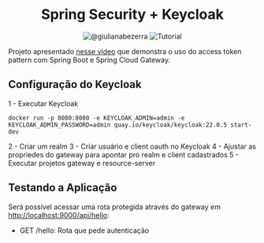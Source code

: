<h1 align="center">
  Spring Security + Keycloak
</h1>

<p align="center">
 <img src="https://img.shields.io/static/v1?label=Youtube&message=@giulianabezerra&color=8257E5&labelColor=000000" alt="@giulianabezerra" />
 <img src="https://img.shields.io/static/v1?label=Tipo&message=Tutorial&color=8257E5&labelColor=000000" alt="Tutorial" />
</p>

Projeto apresentado [nesse vídeo](https://youtu.be/lWLffhSjxZc) que demonstra o uso do access token pattern com Spring Boot e Spring Cloud Gateway.

## Configuração do Keycloak

1 - Executar Keycloak
```
docker run -p 8080:8080 -e KEYCLOAK_ADMIN=admin -e KEYCLOAK_ADMIN_PASSWORD=admin quay.io/keycloak/keycloak:22.0.5 start-dev
```
2 - Criar um realm
3 - Criar usuário e client oauth no Keycloak
4 - Ajustar as propriedes do gateway para apontar pro realm e client cadastrados
5 - Executar projetos gateway e resource-server

## Testando a Aplicação

Será possível acessar uma rota protegida através do gateway em [http://localhost:9000/api/hello](http://localhost:9000/api/hello):

- GET /hello: Rota que pede autenticação